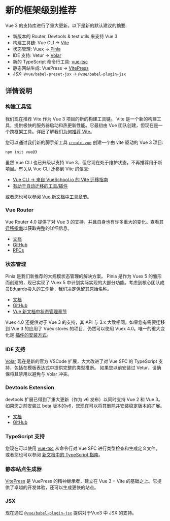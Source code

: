 # 新的框架级别推荐

Vue 3 的支持库进行了重大更新。以下是新的默认建议的摘要:

- 新版本的 Router, Devtools & test utils 来支持 Vue 3
- 构建工具链: Vue CLI -> [Vite](https://vitejs.dev/)
- 状态管理: Vuex -> [Pinia](https://pinia.vuejs.org/)
- IDE 支持: Vetur -> [Volar](https://marketplace.visualstudio.com/items?itemName=johnsoncodehk.volar)
- 新的 TypeScript 命令行工具: [vue-tsc](https://github.com/johnsoncodehk/volar/tree/master/vue-language-tools/vue-tsc)
- 静态网站生成: VuePress -> [VitePress](https://vitepress.vuejs.org/)
- JSX: `@vue/babel-preset-jsx` -> [`@vue/babel-plugin-jsx`](https://github.com/vuejs/babel-plugin-jsx)

## 详情说明

### 构建工具链

我们现在推荐 Vite 作为 Vue 3 项目的新的构建工具链。 Vite 是一个新的构建工具，提供极快的服务器启动和热更新性能。它最初由 Vue 团队创建，但现在是一个跨框架工具。详细了解我们[为何推荐 Vite](https://cn.vitejs.dev/guide/why.html)。

您可以通过我们新的脚手架工具 [`create-vue`](https://github.com/vuejs/create-vue) 创建一个由 vite 驱动的 Vue 3 项目:

```bash
npm init vue@3
```

虽然 Vue CLI 也已升级以支持 Vue 3，但它现在处于维护状态，不再推荐用于新项目。有关从 Vue CLI 迁移到 Vite 的信息:

- [Vue CLI -> 来自 VueSchool.io 的 Vite 迁移指南](https://vueschool.io/articles/vuejs-tutorials/how-to-migrate-from-vue-cli-to-vite/)
- [有助于自动迁移的工具/插件](https://github.com/vitejs/awesome-vite#vue-cli)

或者您也可以参阅 [Vue 新文档中工具章节](https://cn.vuejs.org/guide/scaling-up/tooling.html)。

### Vue Router

Vue Router 4.0 提供了对 Vue 3 的支持，并且自身也有许多重大的变化。查看其[迁移指南](https://router.vuejs.org/zh/guide/migration/index.html)以获取完整的详细信息。

- [文档](https://router.vuejs.org/zh/index.html)
- [GitHub](https://github.com/vuejs/router)
- [RFCs](https://github.com/vuejs/rfcs/pulls?q=is%3Apr+is%3Amerged+label%3Arouter)

### 状态管理

Pinia 是我们新推荐的大规模状态管理的解决方案。 Pinia 是作为 Vuex 5 的雏形而创建的，现已实现了 Vuex 5 中计划实际实现的大部分功能。考虑到核心团队成员Eduardo投入的工作量，我们决定保留其原始名称。

- [文档](https://pinia.vuejs.org/zh/index.html)
- [GitHub](https://github.com/vuejs/pinia)
- [Vue 新文档中状态管理章节](https://cn.vuejs.org/guide/scaling-up/state-management.html)

Vuex 4.0 还提供对于 Vue 3 的支持，其 API 与 3.x 大致相同，如果您有需要迁移到 Vue 3 的应用了 Vuex stores 的项目，仍然可以使用 Vuex 4.0。唯一的重大变化是 [插件的安装方式](https://vuex.vuejs.org/zh/guide/migrating-to-4-0-from-3-x.html#%E5%AE%89%E8%A3%85%E8%BF%87%E7%A8%8B)。



### IDE 支持

[Volar](https://github.com/johnsoncodehk/volar) 现在是新的官方 VSCode 扩展，大大改进了对 Vue SFC 的 TypeScript 支持，包括在模板表达式中提供完整的类型推断。
如果您以前安装过 Vetur，请确保将其禁用以避免与 Volar 冲突。



### Devtools Extension

devtools 扩展已得到了重大更新（作为 v6 发布）以同时支持 Vue 2 和 Vue 3。如果您之前安装过 beta 版本的v6，您现在可以将其删除并安装稳定版本的扩展。

- [文档](https://devtools.vuejs.org/guide/installation.html)
- [GitHub](https://github.com/vuejs/devtools)



### TypeScript 支持

您现在可以使用 [vue-tsc](https://github.com/johnsoncodehk/volar/tree/master/vue-language-tools/vue-tsc) 从命令行对 Vue SFC 进行类型检查和生成定义文件。
或者您也可以参阅 [新文档中的 TypeScript 指南](https://cn.vuejs.org/guide/typescript/overview.html)。



### 静态站点生成器

[VitePress](https://vitepress.vuejs.org/) 是 VuePress 的精神继承者，建立在 Vue 3 + Vite 的基础之上。它提供了卓越的开发体验，还可以生成更快的站点。



### JSX

现在通过  [`@vue/babel-plugin-jsx`](https://github.com/vuejs/babel-plugin-jsx)  提供对于Vue3 中 JSX 的支持。
